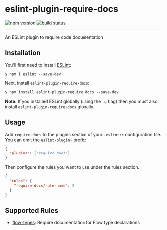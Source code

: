 # eslint-plugin-require-docs

[![npm version](https://badge.fury.io/js/eslint-plugin-require-docs.svg)](https://www.npmjs.com/package/eslint-plugin-require-docs)
[![build status](https://travis-ci.org/findmypast-oss/eslint-plugin-require-docs.svg?branch=master)](https://travis-ci.org/findmypast-oss/eslint-plugin-require-docs)

---

An ESLint plugin to require code documentation

## Installation

You'll first need to install [ESLint](http://eslint.org):

```
$ npm i eslint --save-dev
```

Next, install `eslint-plugin-require-docs`:

```
$ npm install eslint-plugin-require-docs --save-dev
```

**Note:** If you installed ESLint globally (using the `-g` flag) then you must also install `eslint-plugin-require-docs` globally.

## Usage

Add `require-docs` to the plugins section of your `.eslintrc` configuration file. You can omit the `eslint-plugin-` prefix:

```json
{
  "plugins": ["require-docs"]
}
```

Then configure the rules you want to use under the rules section.

```json
{
  "rules": {
    "require-docs/rule-name": 2
  }
}
```

## Supported Rules

* [flow-types](./docs/rules/flow-types.md): Require documentation for Flow type declarations

